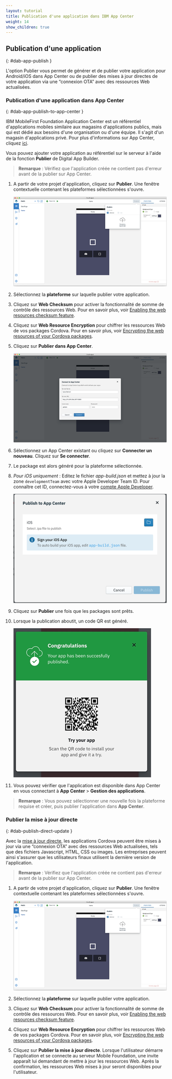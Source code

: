 ```yaml
---
layout: tutorial
title: Publication d'une application dans IBM App Center
weight: 14
show_children: true
---
```

<!-- NLS_CHARSET=UTF-8 -->

## Publication d'une application
{: #dab-app-publish }

L'option Publier vous permet de générer et de publier votre application pour Android/iOS dans App Center ou de publier des mises à jour directes de votre application via une “connexion OTA” avec des ressources Web actualisées.

### Publication d'une application dans App Center
{: #dab-app-publish-to-app-center }

IBM MobileFirst Foundation Application Center est un référentiel d'applications mobiles similaire aux magasins d'applications publics, mais qui est dédié aux besoins d'une organisation ou d'une équipe. Il s'agit d'un magasin d'applications privé. Pour plus d'informations sur App Center, cliquez [ici](http://mobilefirstplatform.ibmcloud.com/tutorials/en/foundation/8.0/appcenter/app-center-tutorial/).

Vous pouvez ajouter votre application au référentiel sur le serveur à l'aide de la fonction **Publier** de Digital App Builder.

>**Remarque** : Vérifiez que l'application créée ne contient pas d'erreur avant de la publier sur App Center.

1. A partir de votre projet d'application, cliquez sur **Publier**. Une fenêtre contextuelle contenant les plateformes sélectionnées s'ouvre.

    ![Publier](dab-publish.png)

2. Sélectionnez la **plateforme** sur laquelle publier votre application.

3. Cliquez sur **Web Checksum** pour activer la fonctionnalité de somme de contrôle des ressources Web. Pour en savoir plus, voir [Enabling the web resources checksum feature](https://mobilefirstplatform.ibmcloud.com/tutorials/en/foundation/8.0/application-development/cordova-apps/securing-apps/#enabling-the-web-resources-checksum-feature).

4. Cliquez sur **Web Resource Encryption** pour chiffrer les ressources Web de vos packages Cordova. Pour en savoir plus, voir [Encrypting the web resources of your Cordova packages](https://mobilefirstplatform.ibmcloud.com/tutorials/en/foundation/8.0/application-development/cordova-apps/securing-apps/#encrypting-the-web-resources-of-your-cordova-packages).

2. Cliquez sur **Publier dans App Center**.

    ![Publier dans App Center](dab-publish-app-center.png)

3. Sélectionnez un App Center existant ou cliquez sur **Connecter un nouveau**. Cliquez sur **Se connecter**.
4. Le package est alors généré pour la plateforme sélectionnée.
5. *Pour iOS uniquement* : Editez le fichier *app-build.json* et mettez à jour la zone `developmentTeam` avec votre Apple Developer Team ID. Pour connaître cet ID, connectez-vous à votre [compte Apple Developer](https://developer.apple.com/account/#/membership). 

    ![Publier sur iOS](dab-publish-ios.png)

6. Cliquez sur **Publier** une fois que les packages sont prêts.
7. Lorsque la publication aboutit, un code QR est généré.

    ![Code QR de publication dans App Center](dab-publish-code-scan.png)

8. Vous pouvez vérifier que l'application est disponible dans App Center en vous connectant à **App Center** > **Gestion des applications**.

>**Remarque** : Vous pouvez sélectionner une nouvelle fois la plateforme requise et créer, puis publier l'application dans **App Center**.

### Publier la mise à jour directe
{: #dab-publish-direct-update }

Avec la [mise à jour directe](https://mobilefirstplatform.ibmcloud.com/tutorials/en/foundation/8.0/application-development/direct-update/), les applications Cordova peuvent être mises à jour via une “connexion OTA” avec des ressources Web actualisées, tels que des fichiers Javascript, HTML, CSS ou images. Les entreprises peuvent ainsi s'assurer que les utilisateurs finaux utilisent la dernière version de l'application.

>**Remarque** : Vérifiez que l'application créée ne contient pas d'erreur avant de la publier sur App Center.

1. A partir de votre projet d'application, cliquez sur **Publier**. Une fenêtre contextuelle contenant les plateformes sélectionnées s'ouvre.

    ![Publier](dab-publish.png)

2. Sélectionnez la **plateforme** sur laquelle publier votre application.

3. Cliquez sur **Web Checksum** pour activer la fonctionnalité de somme de contrôle des ressources Web. Pour en savoir plus, voir [Enabling the web resources checksum feature](https://mobilefirstplatform.ibmcloud.com/tutorials/en/foundation/8.0/application-development/cordova-apps/securing-apps/#enabling-the-web-resources-checksum-feature).

4. Cliquez sur **Web Resource Encryption** pour chiffrer les ressources Web de vos packages Cordova. Pour en savoir plus, voir [Encrypting the web resources of your Cordova packages](https://mobilefirstplatform.ibmcloud.com/tutorials/en/foundation/8.0/application-development/cordova-apps/securing-apps/#encrypting-the-web-resources-of-your-cordova-packages).
5. Cliquez sur **Publier la mise à jour directe**. Lorsque l'utilisateur démarre l'application et se connecte au serveur Mobile Foundation, une invite apparaît lui demandant de mettre à jour les ressources Web. Après la confirmation, les ressources Web mises à jour seront disponibles pour l'utilisateur.
